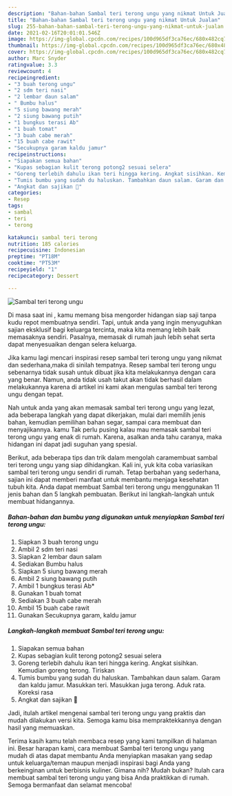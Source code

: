 ```yaml
---
description: "Bahan-bahan Sambal teri terong ungu yang nikmat Untuk Jualan"
title: "Bahan-bahan Sambal teri terong ungu yang nikmat Untuk Jualan"
slug: 255-bahan-bahan-sambal-teri-terong-ungu-yang-nikmat-untuk-jualan
date: 2021-02-16T20:01:01.546Z
image: https://img-global.cpcdn.com/recipes/100d965df3ca76ec/680x482cq70/sambal-teri-terong-ungu-foto-resep-utama.jpg
thumbnail: https://img-global.cpcdn.com/recipes/100d965df3ca76ec/680x482cq70/sambal-teri-terong-ungu-foto-resep-utama.jpg
cover: https://img-global.cpcdn.com/recipes/100d965df3ca76ec/680x482cq70/sambal-teri-terong-ungu-foto-resep-utama.jpg
author: Marc Snyder
ratingvalue: 3.3
reviewcount: 4
recipeingredient:
- "3 buah terong ungu"
- "2 sdm teri nasi"
- "2 lembar daun salam"
- " Bumbu halus"
- "5 siung bawang merah"
- "2 siung bawang putih"
- "1 bungkus terasi Ab"
- "1 buah tomat"
- "3 buah cabe merah"
- "15 buah cabe rawit"
- "Secukupnya garam kaldu jamur"
recipeinstructions:
- "Siapakan semua bahan"
- "Kupas sebagian kulit terong potong2 sesuai selera"
- "Goreng terlebih dahulu ikan teri hingga kering. Angkat sisihkan. Kemudian goreng terong. Tiriskan"
- "Tumis bumbu yang sudah du haluskan. Tambahkan daun salam. Garam dan kaldu jamur. Masukkan teri. Masukkan juga terong. Aduk rata. Koreksi rasa"
- "Angkat dan sajikan 🥰"
categories:
- Resep
tags:
- sambal
- teri
- terong

katakunci: sambal teri terong 
nutrition: 185 calories
recipecuisine: Indonesian
preptime: "PT18M"
cooktime: "PT53M"
recipeyield: "1"
recipecategory: Dessert

---
```



![Sambal teri terong ungu](https://img-global.cpcdn.com/recipes/100d965df3ca76ec/680x482cq70/sambal-teri-terong-ungu-foto-resep-utama.jpg)

Di masa  saat ini , kamu memang bisa mengorder hidangan siap saji tanpa kudu repot membuatnya sendiri. Tapi, untuk anda yang ingin menyuguhkan sajian eksklusif bagi keluarga tercinta, maka kita memang lebih baik memasaknya sendiri. Pasalnya, memasak di rumah jauh lebih sehat serta dapat menyesuaikan dengan selera keluarga.

Jika kamu lagi mencari inspirasi resep sambal teri terong ungu yang nikmat dan sederhana,maka di sinilah tempatnya. Resep sambal teri terong ungu  sebenarnya tidak susah untuk dibuat jika kita melakukannya dengan cara yang benar. Namun, anda tidak usah takut akan tidak berhasil dalam melakukannya 
karena di artikel ini kami akan mengulas sambal teri terong ungu dengan tepat.  



Nah untuk anda yang akan memasak sambal teri terong ungu yang lezat, ada beberapa langkah yang dapat dikerjakan, mulai dari memilih jenis bahan, kemudian pemilihan bahan segar, sampai cara membuat dan menyajikannya. kamu Tak perlu pusing kalau mau memasak sambal teri terong ungu yang enak di rumah. Karena, asalkan anda  tahu caranya, maka hidangan ini dapat jadi suguhan yang spesial.

Berikut, ada beberapa tips dan trik dalam mengolah caramembuat sambal teri terong ungu yang siap dihidangkan. Kali ini, yuk kita coba variasikan sambal teri terong ungu sendiri di rumah. Tetap berbahan yang sederhana, sajian ini dapat memberi manfaat untuk membantu menjaga kesehatan tubuh kita. Anda dapat membuat Sambal teri terong ungu menggunakan 11 jenis bahan dan 5 langkah pembuatan. Berikut ini langkah-langkah untuk membuat hidangannya.

<!--inarticleads1-->

##### Bahan-bahan dan bumbu yang digunakan untuk menyiapkan Sambal teri terong ungu:

1. Siapkan 3 buah terong ungu
1. Ambil 2 sdm teri nasi
1. Siapkan 2 lembar daun salam
1. Sediakan  Bumbu halus
1. Siapkan 5 siung bawang merah
1. Ambil 2 siung bawang putih
1. Ambil 1 bungkus terasi Ab*
1. Gunakan 1 buah tomat
1. Sediakan 3 buah cabe merah
1. Ambil 15 buah cabe rawit
1. Gunakan Secukupnya garam, kaldu jamur




<!--inarticleads2-->

##### Langkah-langkah membuat Sambal teri terong ungu:

1. Siapakan semua bahan
1. Kupas sebagian kulit terong potong2 sesuai selera
1. Goreng terlebih dahulu ikan teri hingga kering. Angkat sisihkan. Kemudian goreng terong. Tiriskan
1. Tumis bumbu yang sudah du haluskan. Tambahkan daun salam. Garam dan kaldu jamur. Masukkan teri. Masukkan juga terong. Aduk rata. Koreksi rasa
1. Angkat dan sajikan 🥰




Jadi, itulah artikel mengenai  sambal teri terong ungu  yang praktis dan mudah dilakukan versi kita. Semoga kamu bisa mempraktekkannya dengan hasil yang memuaskan. 

Terima kasih kamu telah membaca resep yang kami tampilkan di halaman ini. Besar harapan kami, cara membuat  Sambal teri terong ungu yang mudah di atas dapat membantu Anda menyiapkan masakan yang sedap untuk keluarga/teman maupun menjadi inspirasi bagi Anda yang berkeinginan untuk berbisnis kuliner. Gimana nih? Mudah bukan? Itulah cara membuat sambal teri terong ungu yang bisa Anda praktikkan di rumah. Semoga bermanfaat dan selamat mencoba!

